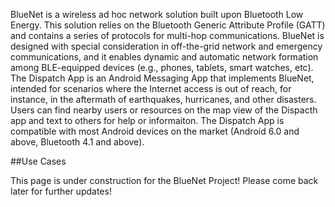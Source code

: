 BlueNet is a wireless ad hoc network solution built upon Bluetooth Low Energy. This solution relies on the Bluetooth Generic Attribute Profile (GATT) and contains a series of protocols for multi-hop communications. BlueNet is designed with special consideration in off-the-grid network and emergency communications, and it enables dynamic and automatic network formation among BLE-equipped devices (e.g., phones, tablets, smart watches, etc). 
The Dispatch App is an Android Messaging App that implements BlueNet, intended for scenarios where the Internet access is out of reach, for instance, in the aftermath of earthquakes, hurricanes, and other disasters. Users can find nearby users or resources on the map view of the Dispacth app and text to others for help or informaiton. The Dispatch App is compatible with most Android devices on the market (Android 6.0 and above, Bluetooth 4.1 and above).


##Use Cases




This page is under construction for the BlueNet Project! Please come back later for further updates!

<!-- The homepage content can be edited as markdown in _includes/index.html or directly within the index.html file. -->

